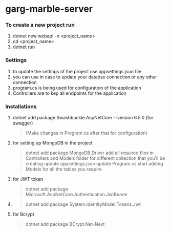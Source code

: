 # garg-marble-server

### To create a new project run
1. dotnet new webapi -n <project_name>
2. cd <project_name>
3. dotnet run

### Settings
1. to update the settings of the project use appsettings.json file
2. you can use in case to update your databse connection or any other connection
3. program.cs is being used for configuration  of the application
4. Controllers are to kep all endpoints for the application

### Installations
1. dotnet add package Swashbuckle.AspNetCore --version 6.5.0 (for swagger)
    > (Make changes in Program.cs after that for configuration)
2. for setting up MongoDB in the project
    > dotnet add package MongoDB.Driver
    > add all required files in Controllers and Models folder for different collection that you'll be creating
    > update appsettings.json
    > update Program.cs
    > start adding Models for all the tables you require

3. for JWT token
    > dotnet add package Microsoft.AspNetCore.Authentication.JwtBearer
4. > dotnet add package System.IdentityModel.Tokens.Jwt
5. for Bcrypt
    > dotnet add package BCrypt.Net-Next